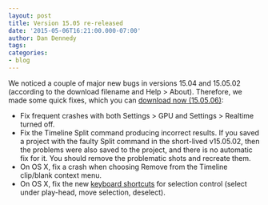 ```yaml
---
layout: post
title: Version 15.05 re-released
date: '2015-05-06T16:21:00.000-07:00'
author: Dan Dennedy
tags: 
categories:
- blog
---
```


We noticed a couple of major new bugs in versions 15.04 and 15.05.02 (according to the download filename and Help > About). Therefore, we made some quick fixes, which you can <a href="http://www.shotcut.org/bin/view/Shotcut/Download">download now (15.05.06)</a>:<br>
<ul><li>Fix frequent crashes with both Settings > GPU and Settings > Realtime turned off.</li><li>Fix the Timeline Split command producing incorrect results. If you saved a project with the faulty Split command in the short-lived v15.05.02, then the problems were also saved to the project, and there is no automatic fix for it. You should remove the problematic shots and recreate them.</li><li>On OS X, fix a crash when choosing Remove from the Timeline clip/blank context menu.</li><li>On OS X, fix the new <a href="http://www.shotcut.org/bin/view/Shotcut/KeyboardShortcuts">keyboard shortcuts</a> for selection control (select under play-head, move selection, deselect).</li></ul>